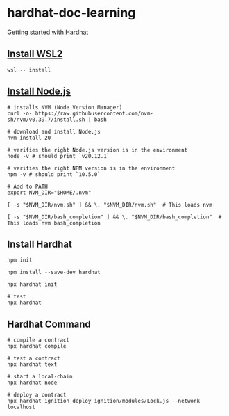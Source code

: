 # hardhat-doc-learning

[Getting started with Hardhat](https://hardhat.org/hardhat-runner/docs/getting-started#overview)

## [Install WSL2](https://learn.microsoft.com/en-us/windows/wsl/install)
```shell
wsl -- install
```

## [Install Node.js](https://nodejs.org/en/download/package-manager)
```shell
# installs NVM (Node Version Manager)
curl -o- https://raw.githubusercontent.com/nvm-sh/nvm/v0.39.7/install.sh | bash

# download and install Node.js
nvm install 20

# verifies the right Node.js version is in the environment
node -v # should print `v20.12.1`

# verifies the right NPM version is in the environment
npm -v # should print `10.5.0`

# Add to PATH
export NVM_DIR="$HOME/.nvm"

[ -s "$NVM_DIR/nvm.sh" ] && \. "$NVM_DIR/nvm.sh"  # This loads nvm

[ -s "$NVM_DIR/bash_completion" ] && \. "$NVM_DIR/bash_completion"  # This loads nvm bash_completion
```

## Install Hardhat
```shell
npm init

npm install --save-dev hardhat

npx hardhat init

# test
npx hardhat
```

## Hardhat Command
```shell
# compile a contract
npx hardhat compile

# test a contract
npx hardhat text

# start a local-chain
npx hardhat node

# deploy a contract
npx hardhat ignition deploy ignition/modules/Lock.js --network localhost
```

